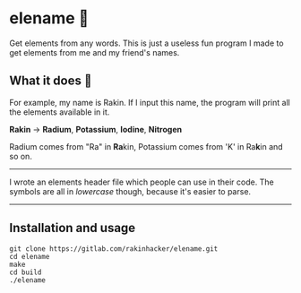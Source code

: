# elename 🥼
Get elements from any words. This is just a useless fun program I made to get
elements from me and my friend's names.

## What it does 🥽
For example, my name is Rakin. If I input this name, the program will print
all the elements available in it.

**Rakin** -> **Radium**, **Potassium**, **Iodine**, **Nitrogen**

Radium comes from "Ra" in **Ra**kin, Potassium comes from 'K' in Ra**k**in and
so on.

---

I wrote an elements header file which people can use in their code.
The symbols are all in *lowercase* though, because it's easier to parse.

---

## Installation and usage
```shell
git clone https://gitlab.com/rakinhacker/elename.git
cd elename
make
cd build
./elename
```
